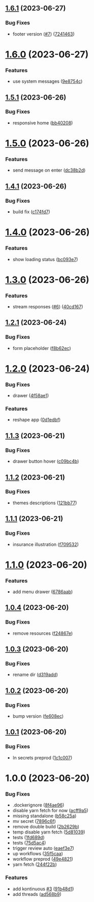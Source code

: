## [1.6.1](https://github.com/SocialGouv/legia/compare/v1.6.0...v1.6.1) (2023-06-27)


### Bug Fixes

* footer version ([#7](https://github.com/SocialGouv/legia/issues/7)) ([7241463](https://github.com/SocialGouv/legia/commit/72414636b63ee67de3c29feb9d653d83b09c1686))

# [1.6.0](https://github.com/SocialGouv/legia/compare/v1.5.1...v1.6.0) (2023-06-27)


### Features

* use system messages ([9e8754c](https://github.com/SocialGouv/legia/commit/9e8754c295770a827fda0d3215378876bf2e700b))

## [1.5.1](https://github.com/SocialGouv/legia/compare/v1.5.0...v1.5.1) (2023-06-26)


### Bug Fixes

* responsive home ([bb40208](https://github.com/SocialGouv/legia/commit/bb40208ae8454f4931e78de3a86a378546e67151))

# [1.5.0](https://github.com/SocialGouv/legia/compare/v1.4.1...v1.5.0) (2023-06-26)


### Features

* send message on enter ([dc38b2d](https://github.com/SocialGouv/legia/commit/dc38b2d75256556489890597a8c1350bd45c74bb))

## [1.4.1](https://github.com/SocialGouv/legia/compare/v1.4.0...v1.4.1) (2023-06-26)


### Bug Fixes

* build fix ([c174fd7](https://github.com/SocialGouv/legia/commit/c174fd71fe1924457ab9c54358fd0754abb350c4))

# [1.4.0](https://github.com/SocialGouv/legia/compare/v1.3.0...v1.4.0) (2023-06-26)


### Features

* show loading status ([bc093e7](https://github.com/SocialGouv/legia/commit/bc093e776a8ecb00c2197cf736cb96035c8b7b5e))

# [1.3.0](https://github.com/SocialGouv/legia/compare/v1.2.1...v1.3.0) (2023-06-26)


### Features

* stream responses ([#6](https://github.com/SocialGouv/legia/issues/6)) ([40cd167](https://github.com/SocialGouv/legia/commit/40cd167b06027339e66532f3c879042ca765d1a5))

## [1.2.1](https://github.com/SocialGouv/legia/compare/v1.2.0...v1.2.1) (2023-06-24)


### Bug Fixes

* form placeholder ([f8b62ec](https://github.com/SocialGouv/legia/commit/f8b62ec4914bb5fbb970521283e44a2f7411533d))

# [1.2.0](https://github.com/SocialGouv/legia/compare/v1.1.3...v1.2.0) (2023-06-24)


### Bug Fixes

* drawer ([4f58ae1](https://github.com/SocialGouv/legia/commit/4f58ae118a2b8ede5abda24f8e2fcd475c5e4958))


### Features

* reshape app ([0d1edbf](https://github.com/SocialGouv/legia/commit/0d1edbf0fca8317914e1f8c272029e20cc5ac8b0))

## [1.1.3](https://github.com/SocialGouv/legia/compare/v1.1.2...v1.1.3) (2023-06-21)


### Bug Fixes

* drawer button hover ([c09bc4b](https://github.com/SocialGouv/legia/commit/c09bc4b60ee18cab995c93f732a46b9b14ae81e1))

## [1.1.2](https://github.com/SocialGouv/legia/compare/v1.1.1...v1.1.2) (2023-06-21)


### Bug Fixes

* themes descriptions ([121bb77](https://github.com/SocialGouv/legia/commit/121bb771d93a4ea42839b6eee3338602ddb5c3c7))

## [1.1.1](https://github.com/SocialGouv/legia/compare/v1.1.0...v1.1.1) (2023-06-21)


### Bug Fixes

* insurance illustration ([f709532](https://github.com/SocialGouv/legia/commit/f70953282694bdba67ffe0038c46bd3310a8655b))

# [1.1.0](https://github.com/SocialGouv/legia/compare/v1.0.4...v1.1.0) (2023-06-20)


### Features

* add menu drawer ([6786aab](https://github.com/SocialGouv/legia/commit/6786aabc678a5bd27b70e12104edf2be20cba9fa))

## [1.0.4](https://github.com/SocialGouv/legia/compare/v1.0.3...v1.0.4) (2023-06-20)


### Bug Fixes

* remove resources ([f24867e](https://github.com/SocialGouv/legia/commit/f24867e33437a6100b5a1cfbb15f908e7fd4a47d))

## [1.0.3](https://github.com/SocialGouv/legia/compare/v1.0.2...v1.0.3) (2023-06-20)


### Bug Fixes

* rename dir ([d319add](https://github.com/SocialGouv/legia/commit/d319add6a38076c88967b71c689d0b3b1a0c2175))

## [1.0.2](https://github.com/SocialGouv/legia/compare/v1.0.1...v1.0.2) (2023-06-20)


### Bug Fixes

* bump version ([fe608ec](https://github.com/SocialGouv/legia/commit/fe608ecd4c3fb10c7cac1f572e6866db462b4816))

## [1.0.1](https://github.com/SocialGouv/legia/compare/v1.0.0...v1.0.1) (2023-06-20)


### Bug Fixes

* ln secrets preprod ([1c1c007](https://github.com/SocialGouv/legia/commit/1c1c0077332bc58d03c9b195af74f0a123eb74ba))

# 1.0.0 (2023-06-20)


### Bug Fixes

* .dockerignore ([8f4ae96](https://github.com/SocialGouv/legia/commit/8f4ae960eb71b1dcaffdf8493c5a03e1737bf819))
* disable yarn fetch for now ([acff9a5](https://github.com/SocialGouv/legia/commit/acff9a51cd58b1fc58a148715a175edb9421f2bf))
* missing standalone ([b58c25a](https://github.com/SocialGouv/legia/commit/b58c25a2c53c2a1a12789e620c806787dbe4ad99))
* mv secret ([7896c6f](https://github.com/SocialGouv/legia/commit/7896c6f2a69fc148a296dfeb723eff54d2caaebe))
* remove double build ([2b2629b](https://github.com/SocialGouv/legia/commit/2b2629bf95fdecf93b0ef90f1100275d69f4e23d))
* temp disable yarn fetch ([5d81039](https://github.com/SocialGouv/legia/commit/5d81039937a3fa28fa87919bf64756a520d5ad5f))
* tests ([1fd689d](https://github.com/SocialGouv/legia/commit/1fd689d92ad3cf84eaac91a2f351e2043d4e0141))
* tests ([75d5ac4](https://github.com/SocialGouv/legia/commit/75d5ac42dd416ea18d5f33fbc45b76969c6d462e))
* trigger review auto ([eaef3e7](https://github.com/SocialGouv/legia/commit/eaef3e72f179cb917bed6ce0cda127e0adc7c5af))
* up workflows ([35f5caa](https://github.com/SocialGouv/legia/commit/35f5caa8206ca7017afb2e2bb84d39d5b8040556))
* workflow preprod ([49e4821](https://github.com/SocialGouv/legia/commit/49e4821cdcda398406d4ee27f69c5423bb6a88c3))
* yarn fetch ([244f22b](https://github.com/SocialGouv/legia/commit/244f22ba9c761a5dfe0a9ddc01f2ae5198c1eba2))


### Features

* add kontinuous [#3](https://github.com/SocialGouv/legia/issues/3) ([91b48d1](https://github.com/SocialGouv/legia/commit/91b48d1d56df050d5074a756651e0e029980c9d8))
* add threads ([ad568b9](https://github.com/SocialGouv/legia/commit/ad568b95bdc80867d9af950a59367d0dbbbb9475))
